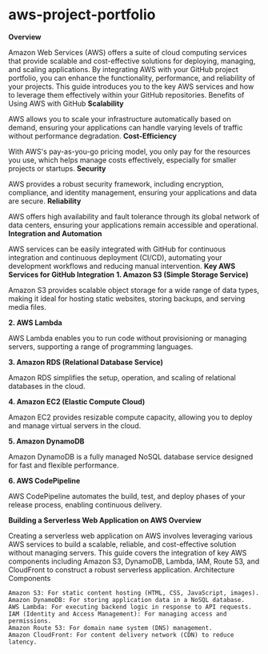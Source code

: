 # aws-project-portfolio


**Overview**

Amazon Web Services (AWS) offers a suite of cloud computing services that provide scalable and cost-effective solutions for deploying, managing, and scaling applications. By integrating AWS with your GitHub project portfolio, you can enhance the functionality, performance, and reliability of your projects. This guide introduces you to the key AWS services and how to leverage them effectively within your GitHub repositories.
Benefits of Using AWS with GitHub
**Scalability**

AWS allows you to scale your infrastructure automatically based on demand, ensuring your applications can handle varying levels of traffic without performance degradation.
**Cost-Efficiency**

With AWS's pay-as-you-go pricing model, you only pay for the resources you use, which helps manage costs effectively, especially for smaller projects or startups.
**Security**

AWS provides a robust security framework, including encryption, compliance, and identity management, ensuring your applications and data are secure.
**Reliability**

AWS offers high availability and fault tolerance through its global network of data centers, ensuring your applications remain accessible and operational.
**Integration and Automation**

AWS services can be easily integrated with GitHub for continuous integration and continuous deployment (CI/CD), automating your development workflows and reducing manual intervention.
**Key AWS Services for GitHub Integration**
**1. Amazon S3 (Simple Storage Service)**

Amazon S3 provides scalable object storage for a wide range of data types, making it ideal for hosting static websites, storing backups, and serving media files.

**2. AWS Lambda**

AWS Lambda enables you to run code without provisioning or managing servers, supporting a range of programming languages.

**3. Amazon RDS (Relational Database Service)**

Amazon RDS simplifies the setup, operation, and scaling of relational databases in the cloud.

**4. Amazon EC2 (Elastic Compute Cloud)**

Amazon EC2 provides resizable compute capacity, allowing you to deploy and manage virtual servers in the cloud.

**5. Amazon DynamoDB**

Amazon DynamoDB is a fully managed NoSQL database service designed for fast and flexible performance.

**6. AWS CodePipeline**

AWS CodePipeline automates the build, test, and deploy phases of your release process, enabling continuous delivery.

**Building a Serverless Web Application on AWS
Overview**

Creating a serverless web application on AWS involves leveraging various AWS services to build a scalable, reliable, and cost-effective solution without managing servers. This guide covers the integration of key AWS components including Amazon S3, DynamoDB, Lambda, IAM, Route 53, and CloudFront to construct a robust serverless application.
Architecture
Components

    Amazon S3: For static content hosting (HTML, CSS, JavaScript, images).
    Amazon DynamoDB: For storing application data in a NoSQL database.
    AWS Lambda: For executing backend logic in response to API requests.
    IAM (Identity and Access Management): For managing access and permissions.
    Amazon Route 53: For domain name system (DNS) management.
    Amazon CloudFront: For content delivery network (CDN) to reduce latency.
